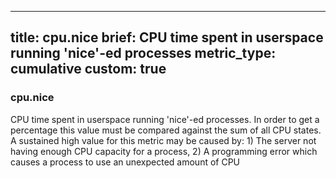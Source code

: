 
---
title: cpu.nice
brief: CPU time spent in userspace running 'nice'-ed processes
metric_type: cumulative
custom: true
---
### cpu.nice

CPU time spent in userspace running 'nice'-ed processes. In order to get a percentage this value must be compared against the sum of all CPU states. A sustained high value for this metric may be caused by: 1) The server not having enough CPU capacity for a process, 2) A programming error which causes a process to use an unexpected amount of CPU

